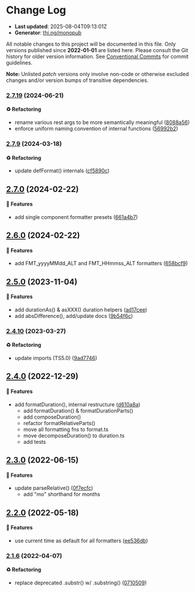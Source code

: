 # Change Log

- **Last updated**: 2025-08-04T09:13:01Z
- **Generator**: [thi.ng/monopub](https://thi.ng/monopub)

All notable changes to this project will be documented in this file.
Only versions published since **2022-01-01** are listed here.
Please consult the Git history for older version information.
See [Conventional Commits](https://conventionalcommits.org/) for commit guidelines.

**Note:** Unlisted _patch_ versions only involve non-code or otherwise excluded changes
and/or version bumps of transitive dependencies.

### [2.7.19](https://github.com/thi-ng/umbrella/tree/@thi.ng/date@2.7.19) (2024-06-21)

#### ♻️ Refactoring

- rename various rest args to be more semantically meaningful ([8088a56](https://github.com/thi-ng/umbrella/commit/8088a56))
- enforce uniform naming convention of internal functions ([56992b2](https://github.com/thi-ng/umbrella/commit/56992b2))

### [2.7.9](https://github.com/thi-ng/umbrella/tree/@thi.ng/date@2.7.9) (2024-03-18)

#### ♻️ Refactoring

- update defFormat() internals ([cf5890c](https://github.com/thi-ng/umbrella/commit/cf5890c))

## [2.7.0](https://github.com/thi-ng/umbrella/tree/@thi.ng/date@2.7.0) (2024-02-22)

#### 🚀 Features

- add single component formatter presets ([661a4b7](https://github.com/thi-ng/umbrella/commit/661a4b7))

## [2.6.0](https://github.com/thi-ng/umbrella/tree/@thi.ng/date@2.6.0) (2024-02-22)

#### 🚀 Features

- add FMT_yyyyMMdd_ALT and FMT_HHmmss_ALT formatters ([658bcf9](https://github.com/thi-ng/umbrella/commit/658bcf9))

## [2.5.0](https://github.com/thi-ng/umbrella/tree/@thi.ng/date@2.5.0) (2023-11-04)

#### 🚀 Features

- add durationAs() & asXXX() duration helpers ([ad17cee](https://github.com/thi-ng/umbrella/commit/ad17cee))
- add absDifference(), add/update docs ([9b54f6c](https://github.com/thi-ng/umbrella/commit/9b54f6c))

### [2.4.10](https://github.com/thi-ng/umbrella/tree/@thi.ng/date@2.4.10) (2023-03-27)

#### ♻️ Refactoring

- update imports (TS5.0) ([9ad7746](https://github.com/thi-ng/umbrella/commit/9ad7746))

## [2.4.0](https://github.com/thi-ng/umbrella/tree/@thi.ng/date@2.4.0) (2022-12-29)

#### 🚀 Features

- add formatDuration(), internal restructure ([d610a8a](https://github.com/thi-ng/umbrella/commit/d610a8a))
  - add formatDuration() & formatDurationParts()
  - add composeDuration()
  - refactor formatRelativeParts()
  - move all formatting fns to format.ts
  - move decomposeDuration() to duration.ts
  - add tests

## [2.3.0](https://github.com/thi-ng/umbrella/tree/@thi.ng/date@2.3.0) (2022-06-15)

#### 🚀 Features

- update parseRelative() ([0f7ecfc](https://github.com/thi-ng/umbrella/commit/0f7ecfc))
  - add "mo" shorthand for months

## [2.2.0](https://github.com/thi-ng/umbrella/tree/@thi.ng/date@2.2.0) (2022-05-18)

#### 🚀 Features

- use current time as default for all formatters ([ee536db](https://github.com/thi-ng/umbrella/commit/ee536db))

### [2.1.6](https://github.com/thi-ng/umbrella/tree/@thi.ng/date@2.1.6) (2022-04-07)

#### ♻️ Refactoring

- replace deprecated .substr() w/ .substring() ([0710509](https://github.com/thi-ng/umbrella/commit/0710509))
